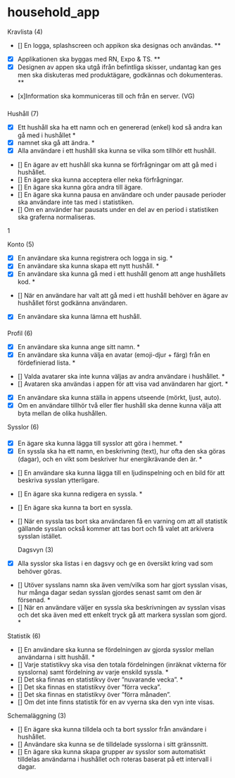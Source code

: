 # household_app

Kravlista (4)

- [] En logga, splashscreen och appikon ska designas och användas. \*\*
- [x] Applikationen ska byggas med RN, Expo & TS. \*\*
- [x] Designen av appen ska utgå ifrån befintliga skisser, undantag kan ges men ska diskuteras
      med produktägare, godkännas och dokumenteras. \*\*
- [x]Information ska kommuniceras till och från en server. (VG)

###

Hushåll (7)

- [x] Ett hushåll ska ha ett namn och en genererad (enkel) kod så andra kan gå med i hushållet \*
- [x] namnet ska gå att ändra. \*
- [x] Alla användare i ett hushåll ska kunna se vilka som tillhör ett hushåll.
- [] En ägare av ett hushåll ska kunna se förfrågningar om att gå med i hushållet.
- [] En ägare ska kunna acceptera eller neka förfrågningar.
- [] En ägare ska kunna göra andra till ägare.
- [] En ägare ska kunna pausa en användare och under pausade perioder ska användare inte
  tas med i statistiken.
- [] Om en använder har pausats under en del av en period i statistiken ska graferna
  normaliseras.

1

Konto (5)

- [x] En användare ska kunna registrera och logga in sig. \*
- [x] En användare ska kunna skapa ett nytt hushåll. \*
- [x] En användare ska kunna gå med i ett hushåll genom att ange hushållets kod. \*
- [] När en användare har valt att gå med i ett hushåll behöver en ägare av hushållet först
  godkänna användaren.
- [x] En användare ska kunna lämna ett hushåll.

####

Profil (6)

- [x] En användare ska kunna ange sitt namn. \*
- [x] En användare ska kunna välja en avatar (emoji-djur + färg) från en fördefinierad lista. \*
- [] Valda avatarer ska inte kunna väljas av andra användare i hushållet. \*
- [] Avataren ska användas i appen för att visa vad användaren har gjort. \*
- [x] En användare ska kunna ställa in appens utseende (mörkt, ljust, auto).
- [x] Om en användare tillhör två eller fler hushåll ska denne kunna välja att byta mellan de
      olika hushållen.

Sysslor (6)

####

- [x] En ägare ska kunna lägga till sysslor att göra i hemmet. \*
- [x] En syssla ska ha ett namn, en beskrivning (text), hur ofta den ska göras (dagar), och en
      vikt som beskriver hur energikrävande den är. \*
- [] En användare ska kunna lägga till en ljudinspelning och en bild för att beskriva sysslan
  ytterligare.
- [] En ägare ska kunna redigera en syssla. \*
- [] En ägare ska kunna ta bort en syssla.
- [] När en syssla tas bort ska användaren få en varning om att all statistik gällande sysslan
  också kommer att tas bort och få valet att arkivera sysslan istället.

  Dagsvyn (3)

- [x] Alla sysslor ska listas i en dagsvy och ge en översikt kring vad som behöver göras.
- [] Utöver sysslans namn ska även vem/vilka som har gjort sysslan visas, hur många dagar sedan sysslan gjordes senast samt om den är försenad. \*
- [] När en användare väljer en syssla ska beskrivningen av sysslan visas och det ska även med ett enkelt tryck gå att markera sysslan som gjord. \*

Statistik (6)

- [] En användare ska kunna se fördelningen av gjorda sysslor mellan användarna i sitt
  hushåll. \*
- [] Varje statistikvy ska visa den totala fördelningen (inräknat vikterna för sysslorna) samt
  fördelning av varje enskild syssla. \*
- [] Det ska finnas en statistikvy över ”nuvarande vecka”. \*
- [] Det ska finnas en statistikvy över ”förra vecka”.
- [] Det ska finnas en statistikvy över ”förra månaden”.
- [] Om det inte finns statistik för en av vyerna ska den vyn inte visas.

Schemaläggning (3)

- [] En ägare ska kunna tilldela och ta bort sysslor från användare i hushållet.
- [] Användare ska kunna se de tilldelade sysslorna i sitt gränssnitt.
- [] En ägare ska kunna skapa grupper av sysslor som automatiskt tilldelas användarna i
  hushållet och roteras baserat på ett intervall i dagar.
